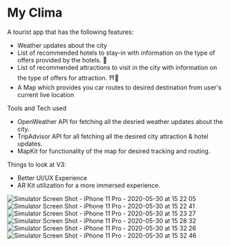 # My Clima

A tourist app that has the following features:

* Weather updates about the city 
* List of recommended hotels to stay-in with information on the type of offers provided by the hotels. 🏨
* List of recommended attractions to visit in the city with  information on the type of offers for attraction. ⛩🏰
* A Map which provides you car routes to desired destination from user's current live location 

Tools and Tech used

* OpenWeather API for fetching all the desried weather updates about the city.
* TripAdvisor API for all fetching all the desired city attraction & hotel updates.
* MapKit for functionality of the map for desired tracking and routing.


Things to look at V3:
* Better UI/UX Experience 
* AR Kit utilization for a more immersed experience.



![Simulator Screen Shot - iPhone 11 Pro - 2020-05-30 at 15 22 05](https://user-images.githubusercontent.com/56647167/83327463-2ac71500-a28d-11ea-86f7-3f66da902e48.png)
![Simulator Screen Shot - iPhone 11 Pro - 2020-05-30 at 15 22 41](https://user-images.githubusercontent.com/56647167/83327464-2bf84200-a28d-11ea-8834-81678457df6d.png)
![Simulator Screen Shot - iPhone 11 Pro - 2020-05-30 at 15 23 27](https://user-images.githubusercontent.com/56647167/83327465-2d296f00-a28d-11ea-9d02-5a95154657f1.png)
![Simulator Screen Shot - iPhone 11 Pro - 2020-05-30 at 15 28 32](https://user-images.githubusercontent.com/56647167/83327466-2ef33280-a28d-11ea-81e8-3c818da1d401.png)
![Simulator Screen Shot - iPhone 11 Pro - 2020-05-30 at 15 32 26](https://user-images.githubusercontent.com/56647167/83327468-30245f80-a28d-11ea-8633-77a5844ba8bd.png)
![Simulator Screen Shot - iPhone 11 Pro - 2020-05-30 at 15 32 46](https://user-images.githubusercontent.com/56647167/83327469-31558c80-a28d-11ea-88a3-a2ac4e0e5a42.png)


